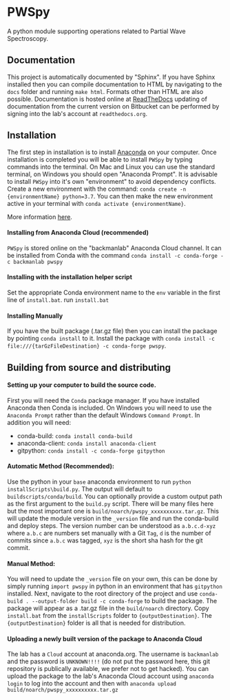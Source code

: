# PWSpy
A python module supporting operations related to Partial Wave Spectroscopy.

## Documentation
This project is automatically documented by "Sphinx". If you have Sphinx installed then you can compile documentation to HTML 
by navigating to the `docs` folder and running `make html`. Formats other than HTML are also possible. Documentation is
hosted online at [ReadTheDocs](https://pwspy.readthedocs.io/en/dev/) updating of documentation from the current version on Bitbucket can be performed
by signing into the lab's account at `readthedocs.org`.

## Installation
The first step in installation is to install [Anaconda](https://www.anaconda.com/products/individual) on your computer. Once installation
is completed you will be able to install `PWSpy` by typing commands into the terminal. On Mac and Linux you can use the standard terminal, on Windows you
should open "Anaconda Prompt".
It is advisable to install `PWSpy` into it's own "environment" to avoid dependency conflicts. 
Create a new environment with the command: `conda create -n {environmentName} python=3.7`. You can then make the new environment active in your terminal with `conda activate {environmentName}`.

More information [here](https://docs.conda.io/projects/conda/en/latest/user-guide/tasks/manage-environments.html).

#### Installing from Anaconda Cloud (recommended)
`PWSpy` is stored online on the "backmanlab" Anaconda Cloud channel. It can be installed from Conda with the command `conda install -c conda-forge -c backmanlab pwspy`

#### Installing with the installation helper script
Set the appropriate Conda environment name to the `env` variable in the first line of `install.bat`.
run `install.bat`  

#### Installing Manually
If you have the built package (.tar.gz file) then you can install the package by pointing `conda install` to it.
Install the package with `conda install -c file:///{tarGzFileDestination} -c conda-forge pwspy`.

 
## Building from source and distributing

#### Setting up your computer to build the source code.
First you will need the `Conda` package manager. If you have installed Anaconda then Conda is included.
On Windows you will need to use the `Anaconda Prompt` rather than the default Windows `Command Prompt`.
In addition you will need:  
 - conda-build: `conda install conda-build`  
 - anaconda-client: `conda install anaconda-client`  
 - gitpython: `conda install -c conda-forge gitpython`  

#### Automatic Method (Recommended):
Use the python in your `base` anaconda environment to run `python installScripts\build.py`.
The output will default to `buildscripts/conda/build`. You can optionally provide a custom
output path as the first argument to the `build.py` script. There will be many
files here but the most important one is `build/noarch/pwspy_xxxxxxxxxx.tar.gz`.
This will update the module version in the `_version` file and run the conda-build and deploy steps.
The version number can be understood as `a.b.c.d-xyz` where `a.b.c` are numbers set manually with a Git `Tag`, `d` is the number of commits since 
`a.b.c` was tagged, `xyz` is the short sha hash for the git commit.

#### Manual Method:  
You will need to update the `_version` file on your own, this can be done by simply running `import pwspy` in python in an environment that has `gitpython` installed. Next, navigate to the root directory of the project and use `conda-build . --output-folder build -c conda-forge` to build the package. The package will appear as a .tar.gz file in the `build/noarch` directory.
Copy `install.bat` from the `installScripts` folder to `{outputDestination}`. The `{outputDestination}` folder is all that is needed for distribution.

#### Uploading a newly built version of the package to Anaconda Cloud
The lab has a `Cloud` account at anaconda.org. The username is `backmanlab` and the password is `UNKNOWN!!!!` (do not put the password here, this git repository is publically available, we prefer not to get hacked).
You can upload the package to the lab's Anaconda Cloud account using `anaconda login` to log into the account and then with `anaconda upload build/noarch/pwspy_xxxxxxxxxx.tar.gz`


